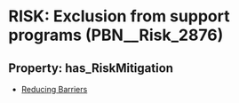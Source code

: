 # RISK: __Exclusion from support programs__ (PBN__Risk_2876)

## Property: has_RiskMitigation

* [Reducing Barriers](PBN__Mitigation_1041)

